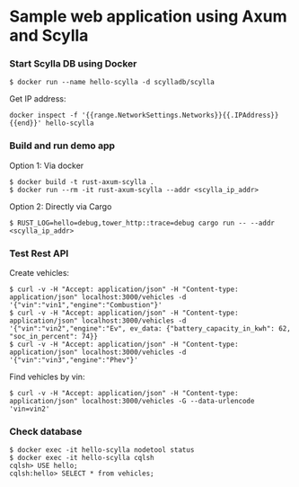 # Sample web application using Axum and Scylla

### Start Scylla DB using Docker

```
$ docker run --name hello-scylla -d scylladb/scylla
```

Get IP address:
```
docker inspect -f '{{range.NetworkSettings.Networks}}{{.IPAddress}}{{end}}' hello-scylla 
```

### Build and run demo app

Option 1: Via docker
```
$ docker build -t rust-axum-scylla .
$ docker run --rm -it rust-axum-scylla --addr <scylla_ip_addr>
```

Option 2: Directly via Cargo
```
$ RUST_LOG=hello=debug,tower_http::trace=debug cargo run -- --addr <scylla_ip_addr>
```

### Test Rest API

Create vehicles:
```
$ curl -v -H "Accept: application/json" -H "Content-type: application/json" localhost:3000/vehicles -d '{"vin":"vin1","engine":"Combustion"}'
$ curl -v -H "Accept: application/json" -H "Content-type: application/json" localhost:3000/vehicles -d '{"vin":"vin2","engine":"Ev", ev_data: {"battery_capacity_in_kwh": 62, "soc_in_percent": 74}}
$ curl -v -H "Accept: application/json" -H "Content-type: application/json" localhost:3000/vehicles -d '{"vin":"vin3","engine":"Phev"}'
```

Find vehicles by vin:
```
$ curl -v -H "Accept: application/json" -H "Content-type: application/json" localhost:3000/vehicles -G --data-urlencode 'vin=vin2'
```

### Check database

```
$ docker exec -it hello-scylla nodetool status
$ docker exec -it hello-scylla cqlsh
cqlsh> USE hello;
cqlsh:hello> SELECT * from vehicles;
```

